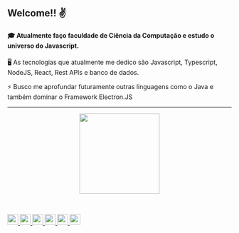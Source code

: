 ## Welcome!! ✌

#### 🎓 Atualmente faço faculdade de Ciência da Computação e estudo o universo do Javascript.

🖥 As tecnologias que atualmente me dedico são Javascript, Typescript, NodeJS, React, Rest APIs e banco de dados.

⚡ Busco me aprofundar futuramente outras linguagens como o Java e também dominar o Framework Electron.JS

 <hr>
 
<div align="center">
  <a href="https://github.com/LuanC14">
  <img height="180em" src="https://github-readme-stats.vercel.app/api/top-langs/?username=LuanC14&layout=compact&langs_count=7&theme=dracula"/>
</div>

##
<div style="display: inline_block"><br>
<img src="https://cdn.jsdelivr.net/gh/devicons/devicon/icons/html5/html5-original.svg" width=24px; />
<img src="https://cdn.jsdelivr.net/gh/devicons/devicon/icons/css3/css3-original.svg" width=24px; />
<img src="https://cdn.jsdelivr.net/gh/devicons/devicon/icons/javascript/javascript-original.svg" width=24px; />
<img src="https://cdn.jsdelivr.net/gh/devicons/devicon/icons/typescript/typescript-original.svg" width=24px; />
<img src="https://cdn.jsdelivr.net/gh/devicons/devicon/icons/nodejs/nodejs-original.svg" width=24px;/>
<img src="https://cdn.jsdelivr.net/gh/devicons/devicon/icons/react/react-original.svg" width=24px; />
          
          

</div>


